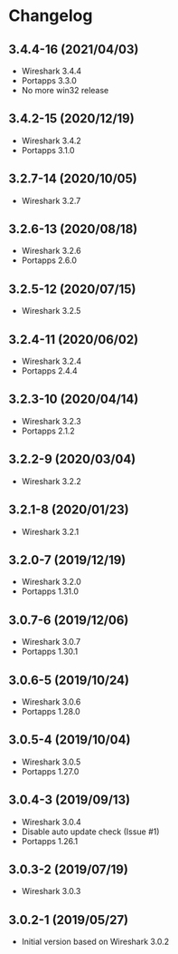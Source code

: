 # Changelog

## 3.4.4-16 (2021/04/03)

* Wireshark 3.4.4
* Portapps 3.3.0
* No more win32 release

## 3.4.2-15 (2020/12/19)

* Wireshark 3.4.2
* Portapps 3.1.0

## 3.2.7-14 (2020/10/05)

* Wireshark 3.2.7

## 3.2.6-13 (2020/08/18)

* Wireshark 3.2.6
* Portapps 2.6.0

## 3.2.5-12 (2020/07/15)

* Wireshark 3.2.5

## 3.2.4-11 (2020/06/02)

* Wireshark 3.2.4
* Portapps 2.4.4

## 3.2.3-10 (2020/04/14)

* Wireshark 3.2.3
* Portapps 2.1.2

## 3.2.2-9 (2020/03/04)

* Wireshark 3.2.2

## 3.2.1-8 (2020/01/23)

* Wireshark 3.2.1

## 3.2.0-7 (2019/12/19)

* Wireshark 3.2.0
* Portapps 1.31.0

## 3.0.7-6 (2019/12/06)

* Wireshark 3.0.7
* Portapps 1.30.1

## 3.0.6-5 (2019/10/24)

* Wireshark 3.0.6
* Portapps 1.28.0

## 3.0.5-4 (2019/10/04)

* Wireshark 3.0.5
* Portapps 1.27.0

## 3.0.4-3 (2019/09/13)

* Wireshark 3.0.4
* Disable auto update check (Issue #1)
* Portapps 1.26.1

## 3.0.3-2 (2019/07/19)

* Wireshark 3.0.3

## 3.0.2-1 (2019/05/27)

* Initial version based on Wireshark 3.0.2
